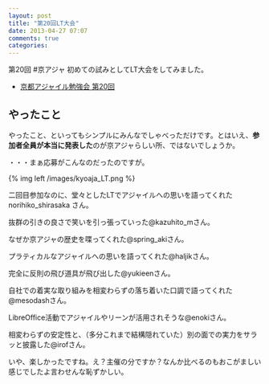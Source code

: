 ```yaml
---
layout: post
title: "第20回LT大会"
date: 2013-04-27 07:07
comments: true
categories: 
---
```


第20回 #京アジャ 初めての試みとしてLT大会をしてみました。

- [京都アジャイル勉強会 第20回](http://connpass.com/event/2245/)

<!-- more -->

## やったこと
やったこと、といってもシンプルにみんなでしゃべっただけです。とはいえ、**参加者全員が本当に発表した**のが京アジャらしい所、ではないでしょうか。

・・・まぁ応募がこんなのだったのですが。

{% img left /images/kyoaja_LT.png %}


二回目参加なのに、堂々としたLTでアジャイルへの思いを語ってくれたnorihiko_shirasaka
さん。

抜群の引きの良さで笑いを引っ張っていった@kazuhito_mさん。 

なぜか京アジャの歴史を喋ってくれた@spring_akiさん。

プラティカルなアジャイルへの思いを語ってくれた@haljikさん。

完全に反則の飛び道具が飛び出した@yukieenさん。

自社での着実な取り組みを相変わらずの落ち着いた口調で語ってくれた@mesodashさん。

LibreOffice活動でアジャイルやリーンが活用されそうな@enokiさん。

相変わらずの安定性と、（多分これまで結構隠れていた）別の面での実力をサラッと披露した@irofさん。


いや、楽しかったですね。え？主催の分ですか？なんか比べるのもおこがましい感じでしたよ言わせんな恥ずかしい。

